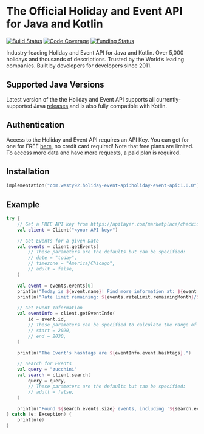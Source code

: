# The Official Holiday and Event API for Java and Kotlin

[![Build Status](https://github.com/westy92/holiday-event-api-java/actions/workflows/github-actions.yml/badge.svg)](https://github.com/westy92/holiday-event-api-java/actions)
[![Code Coverage](https://codecov.io/gh/westy92/holiday-event-api-java/branch/main/graph/badge.svg)](https://codecov.io/gh/westy92/holiday-event-api-java)
[![Funding Status](https://img.shields.io/github/sponsors/westy92)](https://github.com/sponsors/westy92)

Industry-leading Holiday and Event API for Java and Kotlin. Over 5,000 holidays and thousands of descriptions. Trusted by the World’s leading companies. Built by developers for developers since 2011.

## Supported Java Versions

Latest version of the the Holiday and Event API supports all currently-supported Java [releases](https://endoflife.date/java) and is also fully compatible with Kotlin.

## Authentication

Access to the Holiday and Event API requires an API Key. You can get for one for FREE [here](https://apilayer.com/marketplace/checkiday-api#pricing), no credit card required! Note that free plans are limited. To access more data and have more requests, a paid plan is required.

## Installation

```kotlin
implementation("com.westy92.holiday-event-api:holiday-event-api:1.0.0")
```

## Example

```kotlin
try {
    // Get a FREE API key from https://apilayer.com/marketplace/checkiday-api#pricing
    val client = Client("<your API key>")

    // Get Events for a given Date
    val events = client.getEvents(
        // These parameters are the defaults but can be specified:
        // date = "today",
        // timezone = "America/Chicago",
        // adult = false,
    )

    val event = events.events[0]
    println("Today is ${event.name}! Find more information at: ${event.url}.")
    println("Rate limit remaining: ${events.rateLimit.remainingMonth}/${events.rateLimit.limitMonth} (month).")

    // Get Event Information
    val eventInfo = client.getEventInfo(
        id = event.id,
        // These parameters can be specified to calculate the range of eventInfo.Event.Occurrences
        // start = 2020,
        // end = 2030,
    )

    println("The Event's hashtags are ${eventInfo.event.hashtags}.")

    // Search for Events
    val query = "zucchini"
    val search = client.search(
        query = query,
        // These parameters are the defaults but can be specified:
        // adult = false,
    )

    println("Found ${search.events.size} events, including '${search.events[0].name}', that match the query '${query}'.")
} catch (e: Exception) {
    println(e)
}
```
